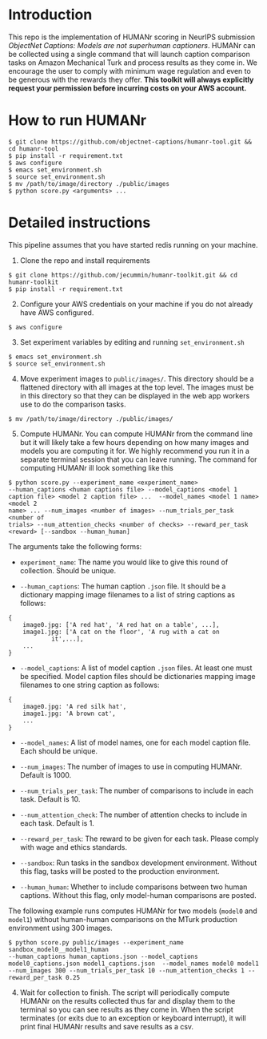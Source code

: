 # Introduction

This repo is the implementation of  HUMANr scoring in NeurIPS submission _ObjectNet Captions: Models are
not superhuman captioners_. HUMANr can be collected using a single
command that will launch caption comparison tasks on Amazon Mechanical
Turk and process results as they come in. We encourage the user to
comply with minimum wage regulation and even to be generous with the
rewards they offer. **This toolkit will always explicitly request your permission before incurring costs on your AWS account.**

# How to run HUMANr

```(bash)
$ git clone https://github.com/objectnet-captions/humanr-tool.git && cd humanr-tool
$ pip install -r requirement.txt
$ aws configure
$ emacs set_environment.sh
$ source set_environment.sh
$ mv /path/to/image/directory ./public/images
$ python score.py <arguments> ...
```


# Detailed instructions

This pipeline assumes that you have started redis running on your
machine.

1. Clone the repo and install requirements

```(bash)
$ git clone https://github.com/jecummin/humanr-toolkit.git && cd humanr-toolkit
$ pip install -r requirement.txt
```

2. Configure your AWS credentials on your machine if you do not already have AWS configured.

```(bash)
$ aws configure
```

3. Set experiment variables by editing and running `set_environment.sh`

```(bash)
$ emacs set_environment.sh
$ source set_environment.sh
```

4. Move experiment images to `public/images/`. This directory should
be a flattened directory with all images at the top level. The images
must be in this directory so that they can be displayed in the web app
workers use to do the comparison tasks.

```(bash)
$ mv /path/to/image/directory ./public/images/
```

5. Compute HUMANr. You can compute HUMANr from the command line but it
will likely take a few hours depending on how many images and models
you are computing it for. We highly recommend you run it in a separate
terminal session that you can leave running. The command for computing
HUMANr ill look something like this

```(bash)
$ python score.py --experiment_name <experiment_name>
--human_captions <human captions file> --model_captions <model 1
caption file> <model 2 caption file> ...  --model_names <model 1 name> <model 2
name> ... --num_images <number of images> --num_trials_per_task <number of
trials> --num_attention_checks <number of checks> --reward_per_task
<reward> [--sandbox --human_human]
```

The arguments take the following forms:

* `experiment_name`: The name you would like to give this round of
  collection. Should be unique.
  
* `--human_captions`: The human caption `.json` file. It should be a
  dictionary mapping image filenames to a list of string captions as
  follows:

```(python)
{
	image0.jpg: ['A red hat', 'A red hat on a table', ...],
	image1.jpg: ['A cat on the floor', 'A rug with a cat on
		    it',...],
	...
}
```

* `--model_captions`: A list of model caption `.json` files. At least one
  must be specified. Model caption files should be dictionaries
  mapping image filenames to one string caption as follows:

```(python)
{
	image0.jpg: 'A red silk hat',
	image1.jpg: 'A brown cat',
	...
}
```

* `--model_names`: A list of model names, one for each model caption
  file. Each should be unique.

* `--num_images`: The number of images to use in computing
  HUMANr. Default is 1000.

* `--num_trials_per_task`: The number of comparisons to include in
  each task. Default is 10.

* `--num_attention_check`: The number of attention checks to include
  in each task. Default is 1.

* `--reward_per_task`: The reward to be given for each task. Please
  comply with wage and ethics standards.

* `--sandbox`: Run tasks in the sandbox development
  environment. Without this flag, tasks will be posted to the
  production environment.

* `--human_human`: Whether to include comparisons between two human
  captions. Without this flag, only model-human comparisons are posted.

The following example runs computes HUMANr for two models (`model0`
and `model1`) without human-human comparisons on the MTurk production
environment using 300 images.

```(bash)
$ python score.py public/images --experiment_name sandbox_model0__model1_human
--human_captions human_captions.json --model_captions model0_captions.json model1_captions.json  --model_names model0 model1 --num_images 300 --num_trials_per_task 10 --num_attention_checks 1 --reward_per_task 0.25

```

4. Wait for collection to finish. The script will periodically compute
HUMANr on the results collected thus far and display them to the
terminal so you can see results as they come in. When the script
terminates (or exits due to an exception or keyboard interrupt), it
will print final HUMANr results and save results as a csv.
